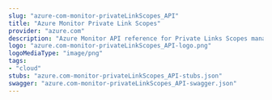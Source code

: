 ```yaml
---
slug: "azure-com-monitor-privateLinkScopes_API"
title: "Azure Monitor Private Link Scopes"
provider: "azure.com"
description: "Azure Monitor API reference for Private Links Scopes management."
logo: "azure.com-monitor-privateLinkScopes_API-logo.png"
logoMediaType: "image/png"
tags:
- "cloud"
stubs: "azure.com-monitor-privateLinkScopes_API-stubs.json"
swagger: "azure.com-monitor-privateLinkScopes_API-swagger.json"
---
```

